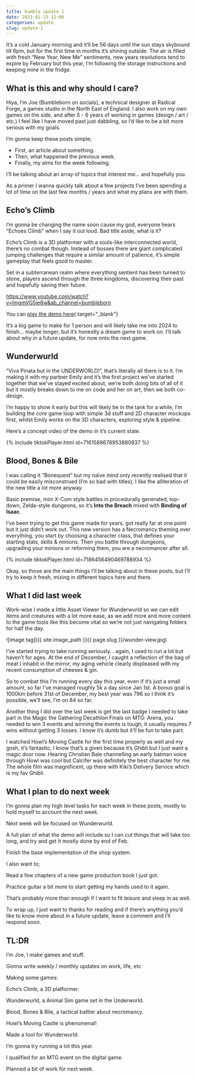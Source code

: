 ```yaml
---
title: bumble update 1
date: 2023-01-15 12:00
categories: update
slug: update-1
---
```


It’s a cold January morning and it’ll be 56 days until the sun stays skybound till 6pm, but for the first time in months it’s shining outside. The air is filled with fresh “New Year, New Me” sentiments, new years resolutions tend to expire by February but this year, I’m following the storage instructions and keeping mine in the fridge.

## What is this and why should I care?

Hiya, I’m Joe (Bumbleborn on socials), a technical designer at Radical Forge, a games studio in the North East of England. I also work on my own games on the side, and after 5 - 6 years of working in games (design / art / etc.) I feel like I have moved past just dabbling, so I’d like to be a bit more serious with my goals.

I’m gonna keep these posts simple;

  * First, an article about something.
  * Then, what happened the previous week.
  * Finally, my aims for the week following.

I’ll be talking about an array of topics that interest me... and hopefully you.

As a primer I wanna quickly talk about a few projects I’ve been spending a lot of time on the last few months / years and what my plans are with them.

## Echo’s Climb

I’m gonna be changing the name soon cause my god, everyone hears “Echoes Climb” when I say it out loud. Bad title aside, what is it?

Echo’s Climb is a 3D platformer with a souls-like interconnected world, there’s no combat though. Instead of bosses there are giant complicated jumping challenges that require a similar amount of patience, it’s simple gameplay that feels good to master.

Set in a subterranean realm where everything sentient has been turned to stone, players ascend through the three kingdoms, discovering their past and hopefully saving their future.

https://www.youtube.com/watch?v=ImgmVG5je8w&ab_channel=bumbleborn

You can [play the demo here](https://store.steampowered.com/app/1986400/Echos_Climb/){:target="_blank"}

It’s a big game to make for 1 person and will likely take me into 2024 to finish… maybe longer, but it’s honestly a dream game to work on. I’ll talk about why in a future update, for now onto the next game.

## Wunderwurld

“Viva Pinata but in the UNDERWORLD!”, that’s literally all there is to it. I’m making it with my partner Emily and it’s the first project we’ve started together that we’ve stayed excited about, we’re both doing bits of all of it but it mostly breaks down to me on code and her on art, then we both co-design.

I’m happy to show it early but this will likely be in the tank for a while, I’m building the core game loop with simple 3d stuff and 2D character mockups first, whilst Emily works on the 3D characters, exploring style & pipeline.

Here’s a concept video of the demo in it’s current state.

{% include tiktokPlayer.html id=7161588678953880837 %}

## Blood, Bones & Bile

I was calling it “Bonequest” but my naïve mind only recently realised that it could be easily misconstrued (I’m so bad with titles), I like the alliteration of the new title a lot more anyway.

Basic premise, mini X-Com style battles in procedurally generated, top-down, Zelda-style dungeons, so it’s __Into the Breach__ mixed with __Binding of Isaac__.

I’ve been trying to get this game made for years, got really far at one point but it just didn’t work out. This new version has a Necromancy theming over everything, you start by choosing a character class, that defines your starting stats, skills & minions. Then you battle through dungeons, upgrading your minions or reforming them, you are a necromancer after all.

{% include tiktokPlayer.html id=7186456490469788934 %}

Okay, so those are the main things I’ll be talking about in these posts, but I’ll try to keep it fresh, mixing in different topics here and there.

## What I did last week

Work-wise I made a little Asset Viewer for Wunderwurld so we can edit items and creatures with a lot more ease, as we add more and more content to the game tools like this become vital so we’re not just navigating folders for half the day.

![image tag]({{ site.image_path }}{{ page.slug }}/wunder-view.jpg)

I’ve started trying to take running seriously… again, I used to run a lot but haven’t for ages. At the end of December, I caught a reflection of the bag of meat I inhabit in the mirror, my aging vehicle clearly displeased with my recent consumption of cheeses & gin.

So to combat this I’m running every day this year, even if it’s just a small amount, so far I’ve managed roughly 5k a day since Jan 1st. A bonus goal is 1000km before 31st of December, my best year was 796 so I think it’s possible, we’ll see, I’m on 84 so far.

Another thing I did over the last week is get the last badge I needed to take part in the Magic the Gathering Decathlon Finals on MTG: Arena, you needed to win 3 events and winning the events is tough, it usually requires 7 wins without getting 3 losses. I know it’s dumb but it’ll be fun to take part.

I watched Howl’s Moving Castle for the first time properly as well and my gosh, it’s fantastic, I know that’s a given because it’s Ghibli but I just want a magic door now. Hearing Christian Bale channelling an early batman voice through Howl was cool but Calcifer was definitely the best character for me. The whole film was magnificent, up there with Kiki’s Delivery Service which is my fav Ghibli.

## What I plan to do next week

I’m gonna plan my high level tasks for each week in these posts, mostly to hold myself to account the next week.

Next week will be focused on Wunderwurld.

A full plan of what the demo will include so I can cut things that will take too long, and try and get it mostly done by end of Feb.

Finish the base implementation of the shop system.

I also want to;

Read a few chapters of a new game production book I just got.

Practice guitar a bit more to start getting my hands used to it again.

That’s probably more than enough if I want to fit leisure and sleep in as well.

To wrap up, I just want to thanks for reading and if there’s anything you’d like to know more about in a future update, leave a comment and I’ll respond soon.

## TL:DR

I’m Joe, I make games and stuff.

Gonna write weekly / monthly updates on work, life, etc

Making some games:

Echo’s Climb, a 3D platformer.

Wunderwurld, a Animal Sim game set in the Underworld.

Blood, Bones & Bile, a tactical battler about necromancy.

Howl’s Moving Castle is phenomenal!

Made a tool for Wunderwurld.

I’m gonna try running a lot this year.

I qualified for an MTG event on the digital game.

Planned a bit of work for next week.

<!-- ![Book logo]({{ site.baseurl }}/assets/image.jpg)
![Echo Gif]({{ site.baseurl }}/assets/images/echo-hard-level.gif){: width="1000" }

https://www.youtube.com/watch?v=ImgmVG5je8w&ab_channel=bumbleborn

{{ site.baseurl }}/assets/audio/Graveyard.mp3 -->
